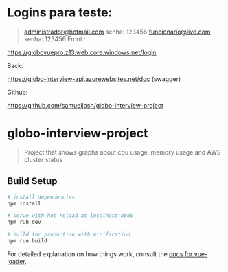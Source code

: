 
# Logins para teste:
 > administrador@hotmail.com senha: 123456
 > funcionario@live.com senha: 123456
   Front :

   https://globovuepro.z13.web.core.windows.net/login

   Back:

   https://globo-interview-api.azurewebsites.net/doc (swagger)

   Github:

   https://github.com/samueljosh/globo-interview-project
# globo-interview-project

> Project that shows graphs about cpu usage, memory usage and AWS cluster status

## Build Setup

``` bash
# install dependencies
npm install

# serve with hot reload at localhost:8080
npm run dev

# build for production with minification
npm run build
```

For detailed explanation on how things work, consult the [docs for vue-loader](http://vuejs.github.io/vue-loader).
